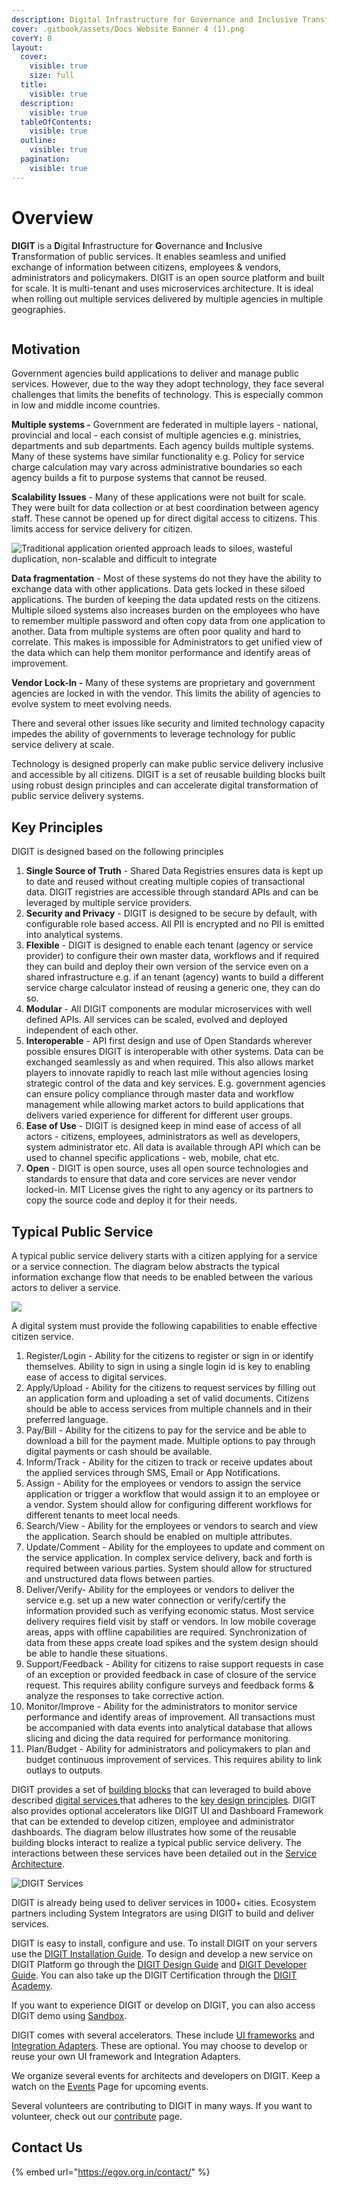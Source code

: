 ```yaml
---
description: Digital Infrastructure for Governance and Inclusive Transformation
cover: .gitbook/assets/Docs Website Banner 4 (1).png
coverY: 0
layout:
  cover:
    visible: true
    size: full
  title:
    visible: true
  description:
    visible: true
  tableOfContents:
    visible: true
  outline:
    visible: true
  pagination:
    visible: true
---
```


# Overview

**DIGIT** is a **D**igital **I**nfrastructure for **G**overnance and **I**nclusive **T**ransformation of public services. It enables seamless and unified exchange of information between citizens, employees & vendors, administrators and policymakers. DIGIT is an open source platform and built for scale. It is multi-tenant and uses microservices architecture. It is ideal when rolling out multiple services delivered by multiple agencies in multiple geographies.&#x20;

<div align="left">

<img src=".gitbook/assets/image (253).png" alt="">

</div>

## Motivation

Government agencies build applications to deliver and manage public services. However, due to the way they adopt technology, they face several challenges that limits the benefits of technology. This is especially common in low and middle income countries.

**Multiple systems -** Government are federated in multiple layers - national, provincial and local - each consist of multiple agencies e.g. ministries, departments and sub departments. Each agency builds multiple systems. Many of these systems have similar functionality e.g. Policy for service charge calculation may vary across administrative boundaries so each agency builds a fit to purpose systems that cannot be reused.&#x20;

**Scalability Issues** - Many of these applications were not built for scale. They were built for data collection or at best coordination between agency staff. These cannot be opened up for direct digital access to citizens. This limits access for service delivery for citizen.

<div align="left">

<img src=".gitbook/assets/image (192).png" alt="Traditional application oriented approach leads to siloes, wasteful duplication, non-scalable and difficult to integrate">

</div>

**Data fragmentation** - Most of these systems do not they have the ability to exchange data with other applications. Data gets locked in these siloed applications. The burden of keeping the data updated rests on the citizens. Multiple siloed systems also increases burden on the employees who have to remember multiple password and often copy data from one application to another. Data from multiple systems are often poor quality and hard to correlate. This makes is impossible for Administrators to get unified view of the data which can help them monitor performance and identify areas of improvement.&#x20;

**Vendor Lock-In -** Many of these systems are proprietary and government agencies are locked in with the vendor. This limits the ability of agencies to evolve system to meet evolving needs.

There and several other issues like security and limited technology capacity impedes the ability of governments to leverage technology for public service delivery at scale.

Technology is designed properly can make public service delivery inclusive and accessible by all citizens. DIGIT is a set of reusable building blocks built using robust design principles and can accelerate digital transformation of public service delivery systems.&#x20;

## Key Principles

DIGIT is designed based on the following principles&#x20;

1. **Single Source of Truth** - Shared Data Registries ensures data is kept up to date and reused without creating multiple copies of transactional data. DIGIT registries are accessible through standard APIs and can be leveraged by multiple service providers.&#x20;
2. **Security and Privacy** - DIGIT is designed to be secure by default, with configurable role based access. All PII is encrypted and no PII is emitted into analytical systems.&#x20;
3. **Flexible** - DIGIT is designed to enable each tenant (agency or service provider) to configure their own master data, workflows and if required they can build and deploy their own version of the service even on a shared infrastructure e.g. if an tenant (agency) wants to build a different service charge calculator instead of reusing a generic one, they can do so.&#x20;
4. &#x20;**Modular** - All DIGIT components are modular microservices with well defined APIs. All services can be scaled, evolved and deployed independent of each other.&#x20;
5. **Interoperable** - API first design and use of Open Standards wherever possible ensures DIGIT is interoperable with other systems. Data can be exchanged seamlessly as and when required. This also allows market players to innovate rapidly to reach last mile without agencies losing strategic control of the data and key services. E.g. government agencies can ensure policy compliance through master data and workflow management while allowing market actors to build applications that delivers varied experience for different for different user groups.&#x20;
6. **Ease of Use** - DIGIT is designed keep in mind ease of access of all actors - citizens, employees, administrators as well as developers, system administrator etc. All data is available through API which can be used to channel specific applications - web, mobile, chat etc.&#x20;
7. **Open** - DIGIT is open source, uses all open source technologies and standards to ensure that data and core services are never vendor locked-in. MIT License gives the right to any agency or its partners to copy the source code and deploy it for their needs.

## Typical Public Service

A typical public service delivery starts with a citizen applying for a service or a service connection. The diagram below abstracts the typical information exchange flow that needs to be enabled between the various actors to deliver a service.

![](<.gitbook/assets/image (159).png>)

A digital system must provide the following capabilities to enable effective citizen service.&#x20;

1. Register/Login - Ability for the citizens to register or sign in or identify themselves. Ability to sign in using a single login id is key to enabling ease of access to digital services.&#x20;
2. Apply/Upload - Ability for the citizens to request services by filling out an application form and uploading a set of valid documents. Citizens should be able to access services from multiple channels and in their preferred language.&#x20;
3. Pay/Bill - Ability for the citizens to pay for the service and be able to download a bill for the payment made. Multiple options to pay through digital payments or cash should be available.&#x20;
4. Inform/Track - Ability for the citizen to track or receive updates about the applied services through SMS, Email or App Notifications.
5. Assign - Ability for the employees or vendors to assign the service application or trigger a workflow that would assign it to an employee or a vendor.  System should allow for configuring different workflows for different tenants to meet local needs.&#x20;
6. Search/View - Ability for the employees or vendors to search and view the application. Search should be enabled on multiple attributes.
7. Update/Comment - Ability for the employees to update and comment on the service application. In complex service delivery, back and forth is required between various parties. System should allow for structured and unstructured data flows between parties.&#x20;
8. Deliver/Verify- Ability for the employees or vendors to deliver the service e.g. set up a new water connection or verify/certify the information provided such as verifying economic status. Most service delivery requires field visit by staff or vendors. In low mobile coverage areas, apps with offline capabilities are required. Synchronization of data from these apps create load spikes and the system design should be able to handle these situations.&#x20;
9. Support/Feedback - Ability for citizens to raise support requests in case of an exception or provided feedback in case of closure of the service request. This requires ability configure surveys and feedback forms & analyze the responses to take corrective action.
10. Monitor/Improve - Ability for the administrators to monitor service performance and identify areas of improvement. All transactions must be accompanied with data events into analytical database that allows slicing and dicing the data required for performance monitoring.&#x20;
11. Plan/Budget - Ability for administrators and policymakers to plan and budget continuous improvement of services. This requires ability to link outlays to outputs.&#x20;

DIGIT provides a set of  [building blocks](platform/core-services/) that can leveraged to build above described [digital services ](./#typical-public-service)that adheres to the [key design principles](./#key-principles). DIGIT also provides optional accelerators like DIGIT UI and Dashboard Framework that can be extended to develop citizen, employee and administrator dashboards. The diagram below illustrates how some of the reusable building blocks interact to realize a typical public service delivery. The interactions between these services have been detailed out in the [Service Architecture](platform/architecture/service-architecture.md).&#x20;

![DIGIT Services](<.gitbook/assets/image (270).png>)

DIGIT is already being used to deliver services in 1000+ cities. Ecosystem partners including System Integrators are using DIGIT to build and deliver services.&#x20;

DIGIT is easy to install, configure and use. To install DIGIT on your servers use the [DIGIT Installation Guide](get-started/installation-guide/). To design and develop a new service on DIGIT Platform go through the [DIGIT Design Guide](get-started/design-guide/) and [DIGIT Developer Guide](get-started/developer-guide/).  You can also take up the DIGIT Certification through the [DIGIT Academy](https://app.gitbook.com/o/-MEQmzNGXk5ajuZujG7E/s/kI0HGCGboIe1ltcfV9XD/). &#x20;

If you want to experience DIGIT or develop on DIGIT, you can also access DIGIT demo using [Sandbox](platform/get-started/access.md).&#x20;

DIGIT comes with several accelerators. These include [UI frameworks](accelerator/ui-frameworks.md) and [Integration Adapters](platform/integrations/). These are optional. You may choose to develop or reuse your own UI framework and Integration Adapters.&#x20;

We organize several events for architects and developers on DIGIT. Keep a watch on the [Events](https://egov.org.in/events/) Page for upcoming events.&#x20;

Several volunteers are contributing to DIGIT in many ways. If you want to volunteer, check out our [contribute](platform/contribute.md) page.&#x20;

## Contact Us

{% embed url="https://egov.org.in/contact/" %}

